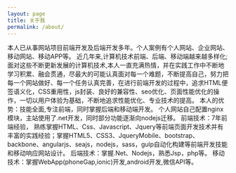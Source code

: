 ```yaml
---
layout: page
title: 关于我
permalink: /about/
---
```


  本人已从事网站项目前端开发及后端开发多年。个人案例有个人网站、企业网站、移动网站、移动APP等。
  近几年来,计算机技术前端、后端、移动端越来越多样化;面对这些不断更新发展的计算机技术,本人一直充满热情，并在实践工作中不断地学习积累、融会贯通，尽最大的可能认真面对每一个难题，不断提高自己，努力把每一个网站做好、每一个任务认真完善，在进行前端开发的过程中，追求HTML便签语义化，CSS重用性，js封装、良好的兼容性、seo优化、页面性能优化的操作，一切以用户体验为基础，不断地追求性能优化、专业技术的提高。
  本人的优势：技能全面,专注前端，同时掌握后端和移动端开发。
  个人网站自己配置nginx模块，主站使用了.net开发，同时部分功能逐渐向nodejs迁移。
  前端技术：7年前端经验， 熟练掌握HTML、Css、Javascript、Jquery等前端页面开发技术并有丰富的实践经验；掌握HTML5、CSS3、JqueryMobile、bootstrap、backbone、angularjs、seajs，nodejs，sass，gulp自动化构建等前端开发技能和移动响应网站设计。
  后端技术：掌握.Net、Nodejs，熟悉Jsp，php等。
  移动技术：掌握WebApp(phoneGap,ionic)开发,android开发,微信API等。